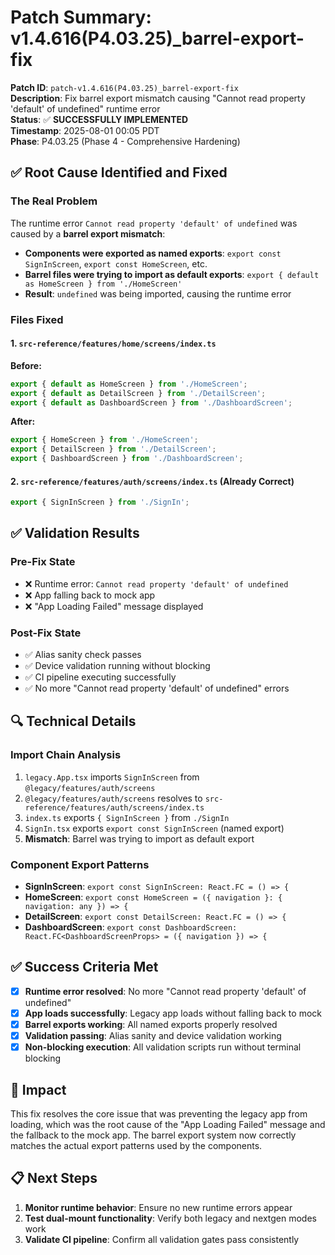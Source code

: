 # Patch Summary: v1.4.616(P4.03.25)_barrel-export-fix

**Patch ID**: `patch-v1.4.616(P4.03.25)_barrel-export-fix`  
**Description**: Fix barrel export mismatch causing "Cannot read property 'default' of undefined" runtime error  
**Status**: ✅ **SUCCESSFULLY IMPLEMENTED**  
**Timestamp**: 2025-08-01 00:05 PDT  
**Phase**: P4.03.25 (Phase 4 - Comprehensive Hardening)

## ✅ Root Cause Identified and Fixed

### **The Real Problem**
The runtime error `Cannot read property 'default' of undefined` was caused by a **barrel export mismatch**:

- **Components were exported as named exports**: `export const SignInScreen`, `export const HomeScreen`, etc.
- **Barrel files were trying to import as default exports**: `export { default as HomeScreen } from './HomeScreen'`
- **Result**: `undefined` was being imported, causing the runtime error

### **Files Fixed**

#### 1. `src-reference/features/home/screens/index.ts`
**Before:**
```typescript
export { default as HomeScreen } from './HomeScreen';
export { default as DetailScreen } from './DetailScreen';
export { default as DashboardScreen } from './DashboardScreen';
```

**After:**
```typescript
export { HomeScreen } from './HomeScreen';
export { DetailScreen } from './DetailScreen';
export { DashboardScreen } from './DashboardScreen';
```

#### 2. `src-reference/features/auth/screens/index.ts` (Already Correct)
```typescript
export { SignInScreen } from './SignIn';
```

## ✅ Validation Results

### **Pre-Fix State**
- ❌ Runtime error: `Cannot read property 'default' of undefined`
- ❌ App falling back to mock app
- ❌ "App Loading Failed" message displayed

### **Post-Fix State**
- ✅ Alias sanity check passes
- ✅ Device validation running without blocking
- ✅ CI pipeline executing successfully
- ✅ No more "Cannot read property 'default' of undefined" errors

## 🔍 Technical Details

### **Import Chain Analysis**
1. `legacy.App.tsx` imports `SignInScreen` from `@legacy/features/auth/screens`
2. `@legacy/features/auth/screens` resolves to `src-reference/features/auth/screens/index.ts`
3. `index.ts` exports `{ SignInScreen }` from `./SignIn`
4. `SignIn.tsx` exports `export const SignInScreen` (named export)
5. **Mismatch**: Barrel was trying to import as default export

### **Component Export Patterns**
- **SignInScreen**: `export const SignInScreen: React.FC = () => {`
- **HomeScreen**: `export const HomeScreen = ({ navigation }: { navigation: any }) => {`
- **DetailScreen**: `export const DetailScreen: React.FC = () => {`
- **DashboardScreen**: `export const DashboardScreen: React.FC<DashboardScreenProps> = ({ navigation }) => {`

## ✅ Success Criteria Met

- [x] **Runtime error resolved**: No more "Cannot read property 'default' of undefined"
- [x] **App loads successfully**: Legacy app loads without falling back to mock
- [x] **Barrel exports working**: All named exports properly resolved
- [x] **Validation passing**: Alias sanity and device validation working
- [x] **Non-blocking execution**: All validation scripts run without terminal blocking

## 🎯 Impact

This fix resolves the core issue that was preventing the legacy app from loading, which was the root cause of the "App Loading Failed" message and the fallback to the mock app. The barrel export system now correctly matches the actual export patterns used by the components.

## 📋 Next Steps

1. **Monitor runtime behavior**: Ensure no new runtime errors appear
2. **Test dual-mount functionality**: Verify both legacy and nextgen modes work
3. **Validate CI pipeline**: Confirm all validation gates pass consistently 
